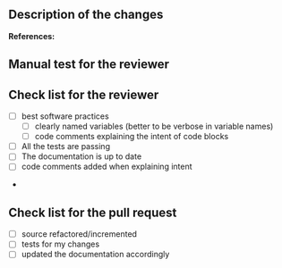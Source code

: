 ## Description of the changes

**References:**
<!-- Links to related issues or pull requests -->
<!-- Links to IBM EWM items if aaplicable -->

## Manual test for the reviewer
<!-- Instructions for testing here. -->

## Check list for the reviewer
- [ ] best software practices
    + [ ] clearly named variables (better to be verbose in variable names)
    + [ ] code comments explaining the intent of code blocks
- [ ] All the tests are passing
- [ ] The documentation is up to date
- [ ] code comments added when explaining intent
-
## Check list for the pull request
- [ ] source refactored/incremented
- [ ] tests for my changes
- [ ] updated the documentation accordingly
